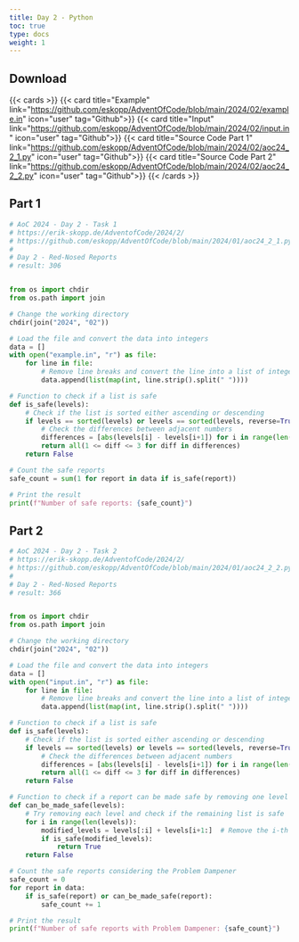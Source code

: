```yaml
---
title: Day 2 - Python
toc: true
type: docs
weight: 1
---
```


## Download

{{< cards >}}
{{< card title="Example" link="https://github.com/eskopp/AdventOfCode/blob/main/2024/02/example.in" icon="user" tag="Github">}}
{{< card title="Input" link="https://github.com/eskopp/AdventOfCode/blob/main/2024/02/input.in" icon="user" tag="Github">}}
{{< card title="Source Code Part 1" link="https://github.com/eskopp/AdventOfCode/blob/main/2024/02/aoc24_2_1.py" icon="user" tag="Github">}}
{{< card title="Source Code Part 2" link="https://github.com/eskopp/AdventOfCode/blob/main/2024/02/aoc24_2_2.py" icon="user" tag="Github">}}
{{< /cards >}}

## Part 1

```python {linenos=table,linenostart=1}
# AoC 2024 - Day 2 - Task 1
# https://erik-skopp.de/AdventofCode/2024/2/
# https://github.com/eskopp/AdventOfCode/blob/main/2024/01/aoc24_2_1.py
#
# Day 2 - Red-Nosed Reports
# result: 306


from os import chdir
from os.path import join

# Change the working directory
chdir(join("2024", "02"))

# Load the file and convert the data into integers
data = []
with open("example.in", "r") as file:
    for line in file:
        # Remove line breaks and convert the line into a list of integers
        data.append(list(map(int, line.strip().split(" "))))

# Function to check if a list is safe
def is_safe(levels):
    # Check if the list is sorted either ascending or descending
    if levels == sorted(levels) or levels == sorted(levels, reverse=True):
        # Check the differences between adjacent numbers
        differences = [abs(levels[i] - levels[i+1]) for i in range(len(levels)-1)]
        return all(1 <= diff <= 3 for diff in differences)
    return False

# Count the safe reports
safe_count = sum(1 for report in data if is_safe(report))

# Print the result
print(f"Number of safe reports: {safe_count}")
```

## Part 2

```python {linenos=table,linenostart=1}
# AoC 2024 - Day 2 - Task 2
# https://erik-skopp.de/AdventofCode/2024/2/
# https://github.com/eskopp/AdventOfCode/blob/main/2024/01/aoc24_2_2.py
#
# Day 2 - Red-Nosed Reports
# result: 366


from os import chdir
from os.path import join

# Change the working directory
chdir(join("2024", "02"))

# Load the file and convert the data into integers
data = []
with open("input.in", "r") as file:
    for line in file:
        # Remove line breaks and convert the line into a list of integers
        data.append(list(map(int, line.strip().split(" "))))

# Function to check if a list is safe
def is_safe(levels):
    # Check if the list is sorted either ascending or descending
    if levels == sorted(levels) or levels == sorted(levels, reverse=True):
        # Check the differences between adjacent numbers
        differences = [abs(levels[i] - levels[i+1]) for i in range(len(levels)-1)]
        return all(1 <= diff <= 3 for diff in differences)
    return False

# Function to check if a report can be made safe by removing one level
def can_be_made_safe(levels):
    # Try removing each level and check if the remaining list is safe
    for i in range(len(levels)):
        modified_levels = levels[:i] + levels[i+1:]  # Remove the i-th element
        if is_safe(modified_levels):
            return True
    return False

# Count the safe reports considering the Problem Dampener
safe_count = 0
for report in data:
    if is_safe(report) or can_be_made_safe(report):
        safe_count += 1

# Print the result
print(f"Number of safe reports with Problem Dampener: {safe_count}")

```
